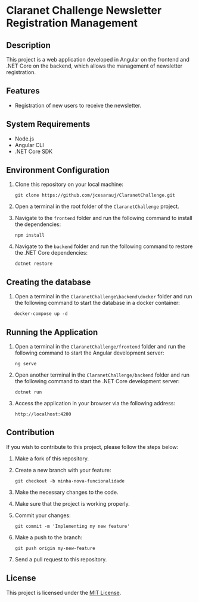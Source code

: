 # Claranet Challenge Newsletter Registration Management

## Description

This project is a web application developed in Angular on the frontend and .NET Core on the backend, which allows the management of newsletter registration.

## Features

- Registration of new users to receive the newsletter.

## System Requirements

- Node.js
- Angular CLI
- .NET Core SDK

## Environment Configuration

1. Clone this repository on your local machine:

   ```
   git clone https://github.com/jcesarauj/ClaranetChallenge.git
   ```

2. Open a terminal in the root folder of the `ClaranetChallenge` project.

3. Navigate to the `frontend` folder and run the following command to install the dependencies:

   ```
   npm install
   ```

4. Navigate to the `backend` folder and run the following command to restore the .NET Core dependencies:

   ```
   dotnet restore
   ```

## Creating the database

1. Open a terminal in the `ClaranetChallenge\backend\docker` folder and run the following command to start the database in a docker container:

```
   docker-compose up -d
```

## Running the Application

1. Open a terminal in the `ClaranetChallenge/frontend` folder and run the following command to start the Angular development server:

   ```
   ng serve
   ```

2. Open another terminal in the `ClaranetChallenge/backend` folder and run the following command to start the .NET Core development server:

   ```
   dotnet run
   ```

3. Access the application in your browser via the following address:

   ```
   http://localhost:4200
   ```

## Contribution

If you wish to contribute to this project, please follow the steps below:

1. Make a fork of this repository.

2. Create a new branch with your feature:

   ```
   git checkout -b minha-nova-funcionalidade
   ```

3. Make the necessary changes to the code.

4. Make sure that the project is working properly.

5. Commit your changes:

   ```
   git commit -m 'Implementing my new feature'
   ```

6. Make a push to the branch:

   ```
   git push origin my-new-feature
   ```

7. Send a pull request to this repository.

## License

This project is licensed under the [MIT License](LICENSE).
